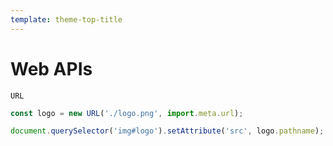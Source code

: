 ```yaml
---
template: theme-top-title
---
```


# Web APIs

`URL`

```js
const logo = new URL('./logo.png', import.meta.url);

document.querySelector('img#logo').setAttribute('src', logo.pathname);
```